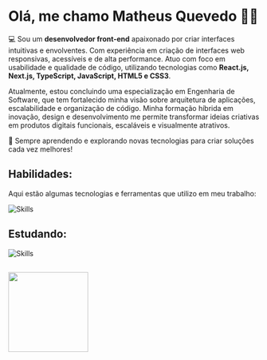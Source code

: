 # Olá, me chamo **Matheus Quevedo** 👋🏻

💻 Sou um **desenvolvedor front-end** apaixonado por criar interfaces intuitivas e envolventes. Com experiência em criação de interfaces web responsivas, acessíveis e de alta performance. Atuo com foco em usabilidade e qualidade de código, utilizando tecnologias como **React.js, Next.js, TypeScript, JavaScript, HTML5 e CSS3**.

Atualmente, estou concluindo uma especialização em Engenharia de Software, que tem fortalecido minha visão sobre arquitetura de aplicações, escalabilidade e organização de código. Minha formação híbrida em inovação, design e desenvolvimento me permite transformar ideias criativas em produtos digitais funcionais, escaláveis e visualmente atrativos.

🚀 Sempre aprendendo e explorando novas tecnologias para criar soluções cada vez melhores!

## Habilidades:
Aqui estão algumas tecnologias e ferramentas que utilizo em meu trabalho:

![Skills](https://skills.syvixor.com/api/icons?i=html,css,javascript,typescript,nodejs,express,nextjs,reactjs,redux,tailwindcss,git,singlespa,vite,visualstudiocode,intellijidea,chatgpt,figma&perline=14)

## Estudando:

![Skills](https://skills.syvixor.com/api/icons?i=java,springboot,jest)

##
  <div>
    <img height="160em" src="https://github-readme-stats.vercel.app/api/top-langs/?username=mthquevedo&layout=compact&icons=true&theme=tokyonight"/>
  </div>
